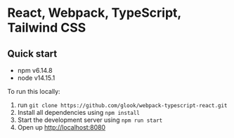 # React, Webpack, TypeScript, Tailwind CSS

## Quick start

- npm v6.14.8
- node v14.15.1

To run this locally:

1. run `git clone https://github.com/glook/webpack-typescript-react.git`
2. Install all dependencies using `npm install`
3. Start the development server using `npm run start`
4. Open up [http://localhost:8080](http://localhost:8080)
